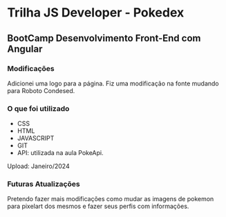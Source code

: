 # Trilha JS Developer - Pokedex
## BootCamp Desenvolvimento Front-End com Angular

### Modificações

Adicionei uma logo para a página.
Fiz uma modificação na fonte mudando para Roboto Condesed.

### O que foi utilizado

- CSS
- HTML
- JAVASCRIPT
- GIT
- API: utilizada na aula PokeApi.

Upload: Janeiro/2024

### Futuras Atualizações
Pretendo fazer mais modificações como mudar as imagens de pokemon para pixelart dos mesmos e fazer seus perfis com informações.
